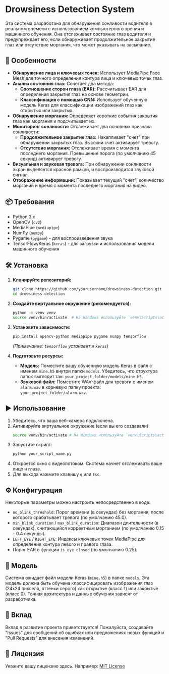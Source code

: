 # Drowsiness Detection System

Эта система разработана для обнаружения сонливости водителя в реальном времени с использованием компьютерного зрения и машинного обучения. Она отслеживает состояние глаз водителя и предупреждает его, если обнаруживает продолжительное закрытие глаз или отсутствие моргания, что может указывать на засыпание.

## 🚀 Особенности

*   **Обнаружение лица и ключевых точек:** Использует MediaPipe Face Mesh для точного определения контура лица и ключевых точек глаз.
*   **Анализ состояния глаз:** Сочетает два метода:
    *   **Соотношение сторон глаза (EAR):** Рассчитывает EAR для определения закрытия глаз на основе геометрии.
    *   **Классификация с помощью CNN:** Использует обученную модель Keras для классификации изображений глаз как открытых или закрытых.
*   **Обнаружение моргания:** Определяет короткие события закрытия глаз как моргания и подсчитывает их.
*   **Мониторинг сонливости:** Отслеживает два основных признака сонливости:
    *   **Продолжительное закрытие глаз:** Накапливает "счет" при обнаружении закрытых глаз. Высокий счет активирует тревогу.
    *   **Отсутствие моргания:** Отслеживает время с момента последнего моргания. Превышение порога (по умолчанию 45 секунд) активирует тревогу.
*   **Визуальная и звуковая тревога:** При обнаружении сонливости экран выделяется красной рамкой, и воспроизводится звуковой сигнал.
*   **Отображение информации:** Показывает текущий "счет", количество морганий и время с момента последнего моргания на видео.

## 📦 Требования

*   Python 3.x
*   OpenCV (`cv2`)
*   MediaPipe (`mediapipe`)
*   NumPy (`numpy`)
*   Pygame (`pygame`) - для воспроизведения звука
*   TensorFlow/Keras (`keras`) - для загрузки и использования модели машинного обучения

## 🛠️ Установка

1.  **Клонируйте репозиторий:**
    ```bash
    git clone https://github.com/yourusername/drowsiness-detection.git
    cd drowsiness-detection
    ```

2.  **Создайте виртуальное окружение (рекомендуется):**
    ```bash
    python -m venv venv
    source venv/bin/activate  # На Windows используйте `venv\Scripts\activate`
    ```

3.  **Установите зависимости:**
    ```bash
    pip install opencv-python mediapipe pygame numpy tensorflow
    ```
    *(Примечание: `tensorflow` установит и `keras`)*

4.  **Подготовьте ресурсы:**
    *   **Модель:** Поместите вашу обученную модель Keras в файл с именем `mine.h5` внутри папки `models`. Убедитесь, что структура папок выглядит так: `your_project_folder/models/mine.h5`.
    *   **Звуковой файл:** Поместите WAV-файл для тревоги с именем `alarm.wav` в корневую папку проекта: `your_project_folder/alarm.wav`.

## ▶️ Использование

1.  Убедитесь, что ваша веб-камера подключена.
2.  Активируйте виртуальное окружение (если вы его создавали):
    ```bash
    source venv/bin/activate # На Windows используйте `venv\Scripts\activate`
    ```
3.  Запустите скрипт:
    ```bash
    python your_script_name.py
    ```
4.  Откроется окно с видеопотоком. Система начнет отслеживать ваше лицо и глаза.
5.  Для выхода нажмите клавишу `q` или `Esc`.

## ⚙️ Конфигурация

Некоторые параметры можно настроить непосредственно в коде:

*   `no_blink_threshold`: Порог времени (в секундах) без моргания, после которого срабатывает тревога (по умолчанию 45.0).
*   `min_blink_duration` / `max_blink_duration`: Диапазон длительности (в секундах), считающийся корректным морганием (по умолчанию 0.15 - 0.4 секунды).
*   `LEFT_EYE` / `RIGHT_EYE`: Индексы ключевых точек MediaPipe для определения контура левого и правого глаза.
*   Порог EAR в функции `is_eye_closed` (по умолчанию 0.25).

## 🧠 Модель

Система ожидает файл модели Keras (`mine.h5`) в папке `models`. Эта модель должна быть обучена классифицировать изображения глаз (24x24 пикселя, оттенки серого) как открытые (класс 1) или закрытые (класс 0). Точная архитектура и данные обучения зависят от разработчика.

## 🤝 Вклад

Вклад в развитие проекта приветствуется! Пожалуйста, создавайте "Issues" для сообщений об ошибках или предложениях новых функций и "Pull Requests" для внесения изменений.

## 📃 Лицензия

Укажите вашу лицензию здесь. Например:
[MIT License](https://choosealicense.com/licenses/mit/)
